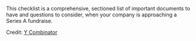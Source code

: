 This checklist is a comprehensive, sectioned list of important documents to have and questions to consider, when your company is approaching a Series A fundraise.

Credit: [Y Combinator](https://blog.ycombinator.com/ycs-series-a-diligence-checklist/)

